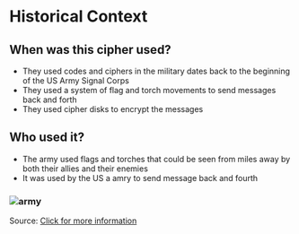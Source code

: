 # Historical Context
## When was this cipher used?
* They 	used 	codes	and	ciphers	in	the	military	dates	back	to	the	beginning	of	the	US	Army	Signal	Corps	
* They	used	a	system	of	flag	and	torch	movements	to	send	messages	back	and	forth	
* They	used	cipher	disks	to	encrypt	the	messages
## Who used it?	
* The army used	flags	and	torches that	could	be	seen	from 	miles away by	both their allies	and	their	enemies	
* It was used by the US a amry to send message back and fourth

### ![army](https://user-images.githubusercontent.com/94390006/142465340-648b8158-968e-42c1-aed0-f1a998f63a4a.jpeg)
Source:
[Click for more information](https://ext.vt.edu/content/dam/ext_vt_edu/topics/4h-youth/makers/files/ww1-history-behind-it-codes-ciphers.pdf)
  


  
